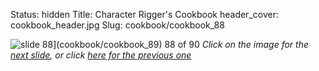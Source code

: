 Status: hidden
Title: Character Rigger's Cookbook
header_cover: cookbook_header.jpg
Slug: cookbook/cookbook_88

![slide 88](https://dl.dropboxusercontent.com/u/2977490/presentations/cookbook/img88.jpg)](cookbook/cookbook_89)
88 of 90
_Click on the image for the [next slide](cookbook/cookbook_89), or click [here for the previous one](cookbook/cookbook_87)_
